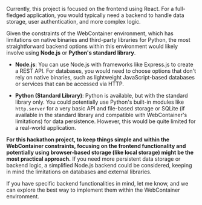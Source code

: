 Currently, this project is focused on the frontend using React. For a full-fledged application, you would typically need a backend to handle data storage, user authentication, and more complex logic.

Given the constraints of the WebContainer environment, which has limitations on native binaries and third-party libraries for Python, the most straightforward backend options within this environment would likely involve using **Node.js** or **Python's standard library**.

- **Node.js**:  You can use Node.js with frameworks like Express.js to create a REST API. For databases, you would need to choose options that don't rely on native binaries, such as lightweight JavaScript-based databases or services that can be accessed via HTTP.

- **Python (Standard Library)**: Python is available, but with the standard library only. You could potentially use Python's built-in modules like `http.server` for a very basic API and file-based storage or SQLite (if available in the standard library and compatible with WebContainer's limitations) for data persistence. However, this would be quite limited for a real-world application.

**For this hackathon project, to keep things simple and within the WebContainer constraints, focusing on the frontend functionality and potentially using browser-based storage (like local storage) might be the most practical approach.** If you need more persistent data storage or backend logic, a simplified Node.js backend could be considered, keeping in mind the limitations on databases and external libraries.

If you have specific backend functionalities in mind, let me know, and we can explore the best way to implement them within the WebContainer environment.
